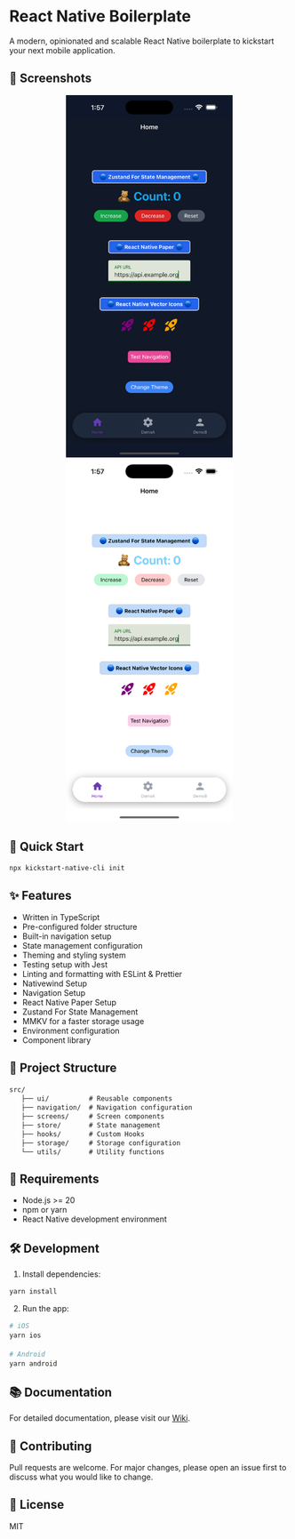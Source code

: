# React Native Boilerplate

A modern, opinionated and scalable React Native boilerplate to kickstart your next mobile application.

## 📱 Screenshots

<div align="center">
   <img src="./src/assets/dark_snap.png" alt="Dark Theme" width="300"/>
   <img src="./src/assets/light_snap.png" alt="Light Theme" width="300"/>
</div>

## 🚀 Quick Start

```bash
npx kickstart-native-cli init
```

## ✨ Features

- Written in TypeScript
- Pre-configured folder structure
- Built-in navigation setup
- State management configuration
- Theming and styling system
- Testing setup with Jest
- Linting and formatting with ESLint & Prettier
- Nativewind Setup
- Navigation Setup
- React Native Paper Setup
- Zustand For State Management
- MMKV for a faster storage usage
- Environment configuration
- Component library

## 📁 Project Structure

```
src/
   ├── ui/          # Reusable components
   ├── navigation/  # Navigation configuration
   ├── screens/     # Screen components
   ├── store/       # State management
   ├── hooks/       # Custom Hooks
   ├── storage/     # Storage configuration
   └── utils/       # Utility functions
```

## 📝 Requirements

- Node.js >= 20
- npm or yarn
- React Native development environment

## 🛠 Development

1. Install dependencies:

```bash
yarn install
```

2. Run the app:

```bash
# iOS
yarn ios

# Android
yarn android
```

## 📚 Documentation

For detailed documentation, please visit our [Wiki](https://github.com/gen-dead-X/kickstart-native-cli#readme/#readme).

## 🤝 Contributing

Pull requests are welcome. For major changes, please open an issue first to discuss what you would like to change.

## 📄 License

MIT
